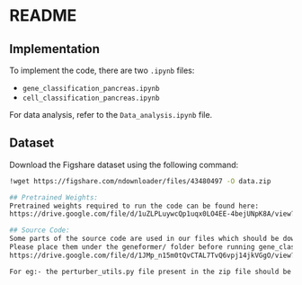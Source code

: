 # README

## Implementation

To implement the code, there are two `.ipynb` files:

- `gene_classification_pancreas.ipynb`
- `cell_classification_pancreas.ipynb`

For data analysis, refer to the `Data_analysis.ipynb` file.

## Dataset

Download the Figshare dataset using the following command:

```bash
!wget https://figshare.com/ndownloader/files/43480497 -O data.zip

## Pretrained Weights:
Pretrained weights required to run the code can be found here:
https://drive.google.com/file/d/1uZLPLuywcQp1uqx0LO4EE-4bejUNpK8A/view?usp=drive_link

## Source Code:
Some parts of the source code are used in our files which should be downloaded from the link below.
Please place them under the geneformer/ folder before running gene_classification_pancreas.ipynb and cell_classification_pancreas.ipynb:
https://drive.google.com/file/d/1JMp_n15m0tQvCTAL7TvQ6vpj14jkVGgO/view?usp=drive_link

For eg:- the perturber_utils.py file present in the zip file should be geneformer/perturber_utils.py while running the notebooks.
 

